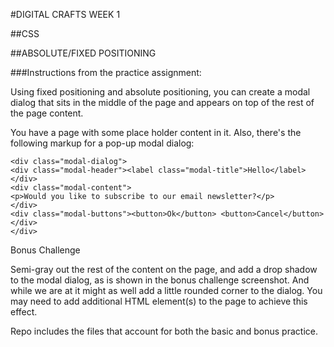#DIGITAL CRAFTS WEEK 1  

##CSS

##ABSOLUTE/FIXED POSITIONING

###Instructions from the practice assignment:

Using fixed positioning and absolute positioning, you can create a modal dialog that sits in the middle of the page and appears on top of the rest of the page content.

You have a page with some place holder content in it. Also, there's the following markup for a pop-up modal dialog:

```
<div class="modal-dialog">
<div class="modal-header"><label class="modal-title">Hello</label></div>
<div class="modal-content">
<p>Would you like to subscribe to our email newsletter?</p>
</div>
<div class="modal-buttons"><button>Ok</button> <button>Cancel</button></div>
</div>
```

Bonus Challenge

Semi-gray out the rest of the content on the page, and add a drop shadow to the modal dialog, as is shown in the bonus challenge screenshot. And while we are at it might as well add a little rounded corner to the dialog. You may need to add additional HTML element(s) to the page to achieve this effect.



Repo includes the files that account for both the basic and bonus practice.
